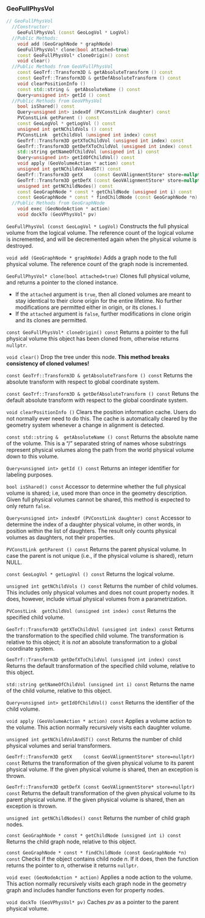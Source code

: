 ### GeoFullPhysVol

```cpp
// GeoFullPhysVol
  //Constructor:
    GeoFullPhysVol (const GeoLogVol * LogVol)
  //Public Methods:
    void add (GeoGraphNode * graphNode)
    GeoFullPhysVol* clone(bool attached=true)
    const GeoFullPhysVol* cloneOrigin() const
    void clear()
  //Public Methods from GeoVFullPhysVol
    const GeoTrf::Transform3D & getAbsoluteTransform () const
    const GeoTrf::Transform3D & getDefAbsoluteTransform () const
    void clearPositionInfo () 
    const std::string &  getAbsoluteName () const
    Query<unsigned int> getId () const
  //Public Methods from GeoVPhysVol
    bool isShared() const
    Query<unsigned int> indexOf (PVConstLink daughter) const
    PVConstLink getParent () const
    const GeoLogVol * getLogVol () const
    unsigned int getNChildVols () const
    PVConstLink  getChildVol (unsigned int index) const
    GeoTrf::Transform3D getXToChildVol (unsigned int index) const
    GeoTrf::Transform3D getDefXToChildVol (unsigned int index) const
    std::string getNameOfChildVol (unsigned int i) const
    Query<unsigned int> getIdOfChildVol() const
    void apply (GeoVolumeAction * action) const
    unsigned int getNChildVolAndST() const
    GeoTrf::Transform3D getX    (const GeoVAlignmentStore* store=nullptr) const
    GeoTrf::Transform3D getDefX (const GeoVAlignmentStore* store=nullptr) const
    unsigned int getNChildNodes() const
    const GeoGraphNode * const * getChildNode (unsigned int i) const
    const GeoGraphNode * const * findChildNode (const GeoGraphNode *n) const
  //Public Methods from GeoGraphNode
    void exec (GeoNodeAction * action)
    void dockTo (GeoVPhysVol* pv)
```

`GeoFullPhysVol (const GeoLogVol * LogVol)` Constructs the full physical volume from the logical volume. The reference count of the logical volume is incremented, and will be decremented again when the physical volume is destroyed.

`void add (GeoGraphNode * graphNode)` Adds a graph node to the full physical volume.  The reference count of the graph node is incremented.

`GeoFullPhysVol* clone(bool attached=true)` Clones full physical volume, and returns a pointer to the cloned instance. 

* If the `attached` argument is `true`, then all cloned volumes are meant to stay identical to their clone origin for the entire lifetime. No further modifications are permitted either in origin, or its clones. I
* If the `attached` argument is `false`, further modifications in clone origin and its clones are permitted.

`const GeoFullPhysVol* cloneOrigin() const` Returns a pointer to the full physical volume this object has been cloned from, otherwise returns `nullptr`.

`void clear()` Drop the tree under this node. **This method breaks consistency of cloned volumes!**

`const GeoTrf::Transform3D & getAbsoluteTransform () const` Returns the absolute transform with respect to global coordinate system.

`const GeoTrf::Transform3D & getDefAbsoluteTransform () const` Retuns the default absolute transform with respect to the global coordinate system.

`void clearPositionInfo ()` Clears the position information cache.  Users do not normally ever need to do this. The cache is automatically cleared by the geometry system whenever a change in alignment is detected.

`const std::string &  getAbsoluteName () const` Returns the absolute name of the volume.  This is a “/” separated string of names whose substrings represent physical volumes along the path from the world physical volume down to this volume.

`Query<unsigned int> getId () const` Returns an integer identifier for labeling purposes.

`bool isShared() const` Accessor to determine whether the full physical volume is shared; i.e, used more than once in the geometry description. Given full physical volumes cannot be shared, this method is expected to only return `false`.

`Query<unsigned int> indexOf (PVConstLink daughter) const` Accessor to determine the index of a daughter physical volume, in other words, in position within the list of daughters.  The result only counts physical volumes as daughters, not their properties.  

`PVConstLink getParent () const` Returns the parent physical volume.  In case the parent is not unique (i.e., if the physical volume is shared), return NULL.

`const GeoLogVol * getLogVol () const` Returns the logical volume.

`unsigned int getNChildVols () const` Returns the number of child volumes.  This includes only physical volumes and does not count property nodes.  It does, however, include virtual physical volumes from a parametrization.

`PVConstLink  getChildVol (unsigned int index) const` Returns the specified child volume.

`GeoTrf::Transform3D getXToChildVol (unsigned int index) const` Returns the transformation to the specified child volume.  The transformation is relative to this object; it is *not* an absolute transformation to a global coordinate system.

`GeoTrf::Transform3D getDefXToChildVol (unsigned int index) const` Returns the default transformation of the specified child volume, relative to this object.

`std::string getNameOfChildVol (unsigned int i) const` Returns the name of the child volume, relative to this object.

`Query<unsigned int> getIdOfChildVol() const` Returns the identifier of the child volume.

`void apply (GeoVolumeAction * action) const` Applies a volume action to the volume.  This action normally recursively visits each daughter volume.

`unsigned int getNChildVolAndST() const` Returns the number of child physical volumes and serial transformers.

`GeoTrf::Transform3D getX    (const GeoVAlignmentStore* store=nullptr) const` Returns the transformation of the given physical volume to its parent physical volume. If the given physical volume is shared, then an exception is thrown.

`GeoTrf::Transform3D getDefX (const GeoVAlignmentStore* store=nullptr) const` Returns the default transformation of the given physical volume to its parent physical volume. If the given physical volume is shared, then an exception is thrown.

`unsigned int getNChildNodes() const` Returns the number of child graph nodes.

`const GeoGraphNode * const * getChildNode (unsigned int i) const` Returns the child graph node, relative to this object.

`const GeoGraphNode * const * findChildNode (const GeoGraphNode *n) const` Checks if the object contains child node *n*. If it does, then the function returns the pointer to *n*, otherwise it returns `nullptr`.

`void exec (GeoNodeAction * action)` Applies a node action to the volume.  This action normally recursively visits each graph node in the geometry graph and includes handler functions even for property nodes.

`void dockTo (GeoVPhysVol* pv)` Caches *pv* as a pointer to the parent physical volume.